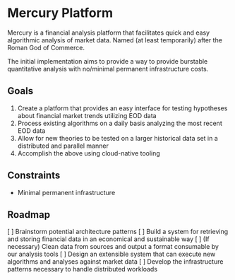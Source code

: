 # Mercury Platform

Mercury is a financial analysis platform that facilitates quick and easy algorithmic analysis of market data. Named (at least temporarily) after the Roman God of Commerce.

The initial implementation aims to provide a way to provide burstable quantitative analysis with no/minimal permanent infrastructure costs.

## Goals
1. Create a platform that provides an easy interface for testing hypotheses about financial market trends utilizing EOD data
1. Process existing algorithms on a daily basis analyzing the most recent EOD data
1. Allow for new theories to be tested on a larger historical data set in a distributed and parallel manner
1. Accomplish the above using cloud-native tooling

## Constraints
- Minimal permanent infrastructure

## Roadmap
[ ] Brainstorm potential architecture patterns
[ ] Build a system for retrieving and storing financial data in an economical and sustainable way
[ ] (If necessary) Clean data from sources and output a format consumable by our analysis tools
[ ] Design an extensible system that can execute new algorithms and analyses against market data
[ ] Develop the infrastructure patterns necessary to handle distributed workloads
